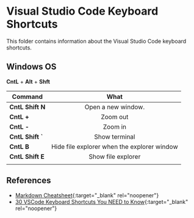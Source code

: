 # Visual Studio Code Keyboard Shortcuts <!-- omit from toc -->

This folder contains information about the Visual Studio Code keyboard shortcuts.  

## Windows OS

**CntL** + **Alt** + **Shft**


| Command                          | What              |
| ---------------------------------|:-----------------:|
| **CntL** **Shift** **N** | Open a new window.|
| **CntL** **+**| Zoom out|
| **CntL** **-**| Zoom in|
| **CntL** ****Shift** **`****| Show terminal|
| **CntL** **B**| Hide file explorer when the explorer window|
| **CntL** **Shift** **E**| Show file explorer|
||| 




## References

- [Markdown Cheatsheet](https://github.com/adam-p/markdown-here/wiki/Markdown-Cheatsheet){:target="_blank" rel="noopener"}
- [30 VSCode Keyboard Shortcuts You NEED to Know](https://www.youtube.com/watch?v=dI34jrEtmB0&t=2s){:target="_blank" rel="noopener"}
